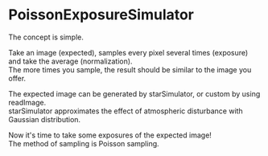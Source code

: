 # PoissonExposureSimulator

The concept is simple. 

Take an image (expected), samples every pixel several times (exposure) and take the average (normalization).<br>
The more times you sample, the result should be similar to the image you offer. 

The expected image can be generated by starSimulator, or custom by using readImage.<br>
starSimulator approximates the effect of atmospheric disturbance with Gaussian distribution.

Now it's time to take some exposures of the expected image!<br>
The method of sampling is Poisson sampling.
